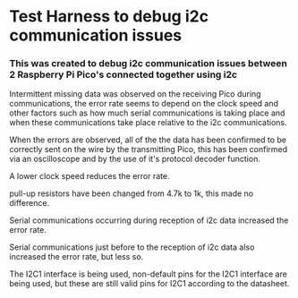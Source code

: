 # Test Harness to debug i2c communication issues

### This was created to debug i2c communication issues between 2 Raspberry Pi Pico's connected together using i2c

Intermittent missing data was observed on the receiving Pico during communications, the error rate seems to depend on the clock speed and other factors such as how much serial communications is taking place and when these communications take place relative to the i2c communications.

When the errors are observed, all of the the data has been confirmed to be correctly sent on the wire by the transmitting Pico, this has been confirmed via an oscilloscope and by the use of it's protocol decoder function.

A lower clock speed reduces the error rate.

pull-up resistors have been changed from 4.7k to 1k, this made no difference.

Serial communications occurring during reception of i2c data increased the error rate.

Serial communications just before to the reception of i2c data also increased the error rate, but less so.

The I2C1 interface is being used, non-default pins for the I2C1 interface are being used, but these are still valid pins for I2C1 according to the datasheet.


